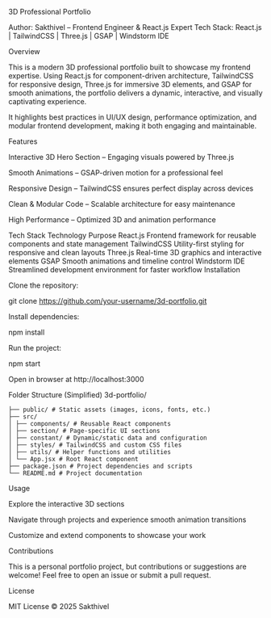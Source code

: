 3D Professional Portfolio

Author: Sakthivel – Frontend Engineer & React.js Expert Tech Stack: React.js | TailwindCSS | Three.js | GSAP | Windstorm IDE

Overview

This is a modern 3D professional portfolio built to showcase my frontend expertise. Using React.js for component-driven architecture, TailwindCSS for responsive design, Three.js for immersive 3D elements, and GSAP for smooth animations, the portfolio delivers a dynamic, interactive, and visually captivating experience.

It highlights best practices in UI/UX design, performance optimization, and modular frontend development, making it both engaging and maintainable.

Features

Interactive 3D Hero Section – Engaging visuals powered by Three.js

Smooth Animations – GSAP-driven motion for a professional feel

Responsive Design – TailwindCSS ensures perfect display across devices

Clean & Modular Code – Scalable architecture for easy maintenance

High Performance – Optimized 3D and animation performance

Tech Stack Technology Purpose React.js Frontend framework for reusable components and state management TailwindCSS Utility-first styling for responsive and clean layouts Three.js Real-time 3D graphics and interactive elements GSAP Smooth animations and timeline control Windstorm IDE Streamlined development environment for faster workflow Installation

Clone the repository:

git clone https://github.com/your-username/3d-portfolio.git

Install dependencies:

npm install

Run the project:

npm start

Open in browser at http://localhost:3000

Folder Structure (Simplified) 3d-portfolio/ 
```3d-portfolio/
├── public/ # Static assets (images, icons, fonts, etc.)
├── src/
│ ├── components/ # Reusable React components
│ ├── section/ # Page-specific UI sections
│ ├── constant/ # Dynamic/static data and configuration
│ ├── styles/ # TailwindCSS and custom CSS files
│ ├── utils/ # Helper functions and utilities
│ └── App.jsx # Root React component
├── package.json # Project dependencies and scripts
└── README.md # Project documentation
```
Usage

Explore the interactive 3D sections

Navigate through projects and experience smooth animation transitions

Customize and extend components to showcase your work

Contributions

This is a personal portfolio project, but contributions or suggestions are welcome! Feel free to open an issue or submit a pull request.

License

MIT License © 2025 Sakthivel
